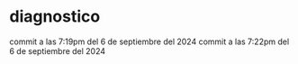 # diagnostico
commit a las 7:19pm del 6 de septiembre del 2024
commit a las 7:22pm del 6 de septiembre del 2024
